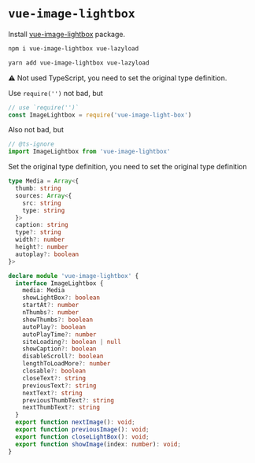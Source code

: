 # `vue-image-lightbox`

Install [vue-image-lightbox](https://www.npmjs.com/package/vue-image-lightbox) package.

```bash
npm i vue-image-lightbox vue-lazyload

yarn add vue-image-lightbox vue-lazyload
```

⚠️ Not used TypeScript, you need to set the original type definition.

Use `require('')` not bad, but

```ts
// use `require('')`
const ImageLightbox = require('vue-image-light-box')
```

Also not bad, but

```ts
// @ts-ignore
import ImageLightbox from 'vue-image-lightbox'
```

Set the original type definition, you need to set the original type definition

```ts
type Media = Array<{
  thumb: string
  sources: Array<{
    src: string
    type: string
  }>
  caption: string
  type?: string
  width?: number
  height?: number
  autoplay?: boolean
}>

declare module 'vue-image-lightbox' {
  interface ImageLightbox {
    media: Media
    showLightBox?: boolean
    startAt?: number
    nThumbs?: number
    showThumbs?: boolean
    autoPlay?: boolean
    autoPlayTime?: number
    siteLoading?: boolean | null
    showCaption?: boolean
    disableScroll?: boolean
    lengthToLoadMore?: number
    closable?: boolean
    closeText?: string
    previousText?: string
    nextText?: string
    previousThumbText?: string
    nextThumbText?: string
  }
  export function nextImage(): void;
  export function previousImage(): void;
  export function closeLightBox(): void;
  export function showImage(index: number): void;
}
```
